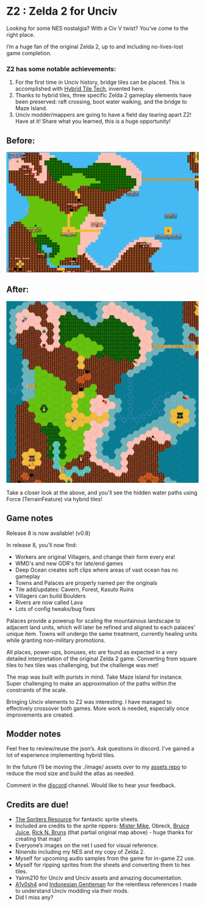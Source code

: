 
# Z2 : Zelda 2 for Unciv

Looking for some NES nostalgia? With a Civ V twist? You’ve come to the right place.

I’m a huge fan of the original Zelda 2, up to and including no-lives-lost game completion.

### Z2 has some notable achievements:

1. For the first time in Unciv history, bridge tiles can be placed. This is accomplished with [Hybrid Tile Tech](HybridTileTech.md), invented here.
2. Thanks to hybrid tiles, three specific Zelda 2 gameplay elements have been preserved: raft crossing, boot water walking, and the bridge to Maze Island.
3. Unciv modder/mappers are going to have a field day tearing apart Z2! Have at it! Share what you learned, this is a huge opportunity!

## Before:

![](https://raw.githubusercontent.com/hackedpassword/Unciv-Assets/main/Images/Z2/Z2_before.png)

## After:
![](https://raw.githubusercontent.com/hackedpassword/Unciv-Assets/main/Images/Z2/Screenshot_20230912_094443.jpg)

Take a closer look at the above, and you'll see the hidden water paths using Force (TerrainFeature) via hybrid tiles! 

## Game notes

Release 8 is now available! (v0.8)

In release 8, you'll now find:

- Workers are original Villagers, and change their form every era!
- WMD's and new GDR's for late/end games
- Deep Ocean creates soft clips where areas of vast ocean has no gameplay
- Towns and Palaces are properly named per the originals
- Tile add/updates: Cavern, Forest, Kasuto Ruins
- Villagers can build Boulders
- Rivers are now called Lava
- Lots of config tweaks/bug fixes

Palaces provide a powerup for scaling the mountainous landscape to adjacent land units, which will later be refined and aligned to each palaces' unique item. Towns will undergo the same treatment, currently healing units while granting non-military promotions.

All places, power-ups, bonuses, etc are found as expected in a very detailed interpretation of the original Zelda 2 game. Converting from square tiles to hex tiles was challenging, but the challenge was met!

The map was built with purists in mind. Take Maze Island for instance. Super challenging to make an approximation of the paths within the constraints of the scale.

Bringing Unciv elements to Z2 was interesting. I have managed to effectively crossover both games. More work is needed, especially once improvements are created.

## Modder notes

Feel free to review/reuse the json’s. Ask questions in discord. I've gained a lot of experience implementing hybrid tiles.

In the future I’ll be moving the ./image/ assets over to my [assets repo](https://github.com/hackedpassword/Unciv-Assets/images/Z2/) to reduce the mod size and build the atlas as needed.

Comment in the [discord](https://discord.com/channels/586194543280390151/1138883296835682324) channel. Would like to hear your feedback.

## Credits are due!

- [The Spriters Resource]( https://www.spriters-resource.com/) for fantastic sprite sheets.
- Included are credits to the sprite rippers: [Mister Mike](https://www.spriters-resource.com/submitter/MisterMike/), Obreck, [Bruice Juice](https://retrogamezone.co.uk/zelda2.htm), [Rick N. Bruns](https://www.pinterest.com/snesmaster/) (that partial original map above) - huge thanks for creating that map!
- Everyone’s images on the net I used for visual reference.
- Ninendo including my NES and my copy of Zelda 2.
- Myself for upcoming audio samples from the game for in-game Z2 use.
- Myself for ripping sprites from the sheets and converting them to hex tiles.
- Yairm210 for Unciv and Unciv assets and amazing documentation.
- [A1y0sh4](https://github.com/A1y0sh4/The-Great-Unciv-Rework) and [Indonesian Gentleman](https://github.com/carriontrooper/Alpha-Frontier) for the relentless references I made to understand Unciv modding via their mods.
- Did I miss any?
